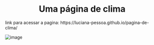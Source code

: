 <h1 align="center"> Uma página de clima </h1>
link para acessar a pagina: https://luciana-pessoa.github.io/pagina-de-clima/



![image](https://user-images.githubusercontent.com/103122284/235720145-fcc3a2b8-4d8c-42b0-a51a-83346be2b167.png)




